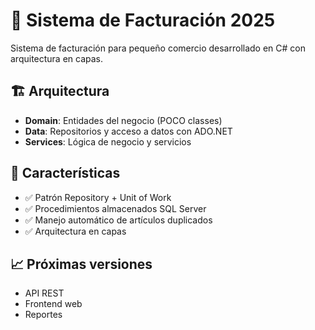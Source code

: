 
# 🧾 Sistema de Facturación 2025

Sistema de facturación para pequeño comercio desarrollado en C# con arquitectura en capas.

## 🏗️ Arquitectura

- **Domain**: Entidades del negocio (POCO classes)
- **Data**: Repositorios y acceso a datos con ADO.NET
- **Services**: Lógica de negocio y servicios

## 🚀 Características

- ✅ Patrón Repository + Unit of Work
- ✅ Procedimientos almacenados SQL Server
- ✅ Manejo automático de artículos duplicados
- ✅ Arquitectura en capas


## 📈 Próximas versiones

- API REST
- Frontend web
- Reportes
```

